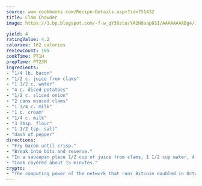 ```yaml
---
source: www.cookbooks.com/Recipe-Details.aspx?id=751432
title: Clam Chowder
image: https://1.bp.blogspot.com/-f-w_qY3Osto/YA2H0aap8SI/AAAAAAAABg4/17myAO5s9b8JksYvWDXpYkaDlcY0g6k_gCLcBGAsYHQ/s296/3.png

yield: 4
ratingValue: 4.2
calories: 162 calories
reviewCount: 165
cookTime: PT1H
prepTime: PT23M
ingredients:
- "1/4 lb. bacon"
- "1/2 c. juice from clams"
- "1 1/2 c. water"
- "4 c. diced potatoes"
- "1/2 c. sliced onion"
- "2 cans minced clams"
- "1 3/4 c. milk"
- "1 c. cream"
- "1/4 c. milk"
- "3 Tbsp. flour"
- "1 1/2 tsp. salt"
- "dash of pepper"
directions:
- "Fry bacon until crisp."
- "Break into bits and reserve."
- "In a saucepan place 1/2 cup of juice from clams, 1 1/2 cup water, 4 cups potatoes and 1/2 cup sliced onion."
- "Cook covered about 15 minutes."
crypto:
- "The computing power of the network that runs Bitcoin doubled in October, pushing out all but the most dedicated miners."
---
```

